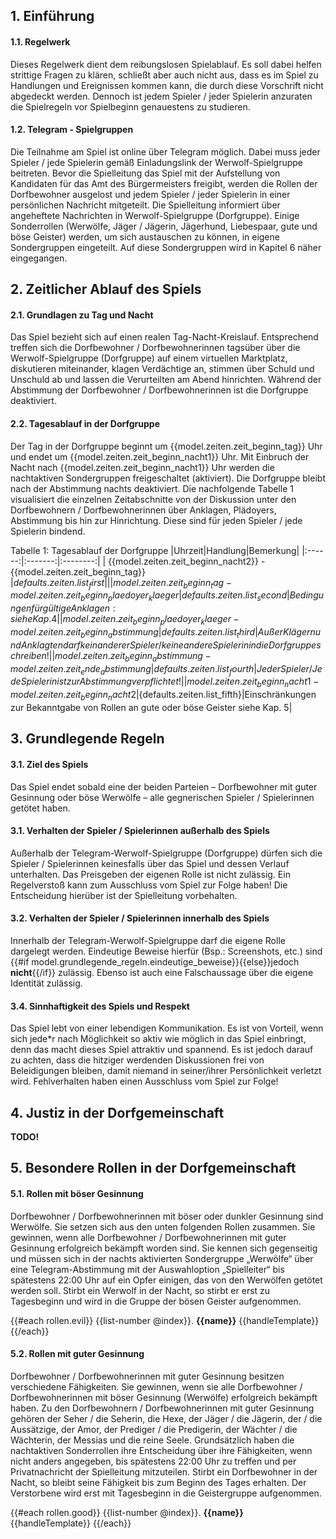 
## 1. Einführung

#### 1.1. Regelwerk
Dieses Regelwerk dient dem reibungslosen Spielablauf. 
Es soll dabei helfen strittige Fragen zu klären, schließt aber auch nicht aus, dass es im Spiel zu Handlungen und 
Ereignissen kommen kann, die durch diese Vorschrift nicht abgedeckt werden. Dennoch ist jedem Spieler / jeder Spielerin 
anzuraten die Spielregeln vor Spielbeginn genauestens zu studieren.

#### 1.2. Telegram - Spielgruppen
Die Teilnahme am Spiel ist online über Telegram möglich. Dabei muss jeder Spieler / jede Spielerin gemäß Einladungslink
der Werwolf-Spielgruppe beitreten. Bevor die Spielleitung das Spiel mit der Aufstellung von Kandidaten für das Amt des
Bürgermeisters freigibt, werden die Rollen der Dorfbewohner ausgelost und jedem Spieler / jeder Spielerin in einer
persönlichen Nachricht mitgeteilt. Die Spielleitung informiert über angeheftete Nachrichten in Werwolf-Spielgruppe
(Dorfgruppe). Einige Sonderrollen (Werwölfe, Jäger / Jägerin, Jägerhund, Liebespaar, gute und böse Geister) werden,
um sich austauschen zu können, in eigene Sondergruppen eingeteilt. Auf diese Sondergruppen wird in
Kapitel 6 näher eingegangen.

## 2. Zeitlicher Ablauf des Spiels

#### 2.1. Grundlagen zu Tag und Nacht
Das Spiel bezieht sich auf einen realen Tag-Nacht-Kreislauf. Entsprechend treffen sich die Dorfbewohner / 
Dorfbewohnerinnen tagsüber über die Werwolf-Spielgruppe (Dorfgruppe) auf einem virtuellen Marktplatz, diskutieren
miteinander, klagen Verdächtige an, stimmen über Schuld und Unschuld ab und lassen die Verurteilten am Abend 
hinrichten. Während der Abstimmung der Dorfbewohner / Dorfbewohnerinnen ist die Dorfgruppe deaktiviert.

#### 2.2. Tagesablauf in der Dorfgruppe
Der Tag in der Dorfgruppe beginnt um {{model.zeiten.zeit_beginn_tag}} Uhr und endet um {{model.zeiten.zeit_beginn_nacht1}} 
Uhr. Mit Einbruch der Nacht nach {{model.zeiten.zeit_beginn_nacht1}} Uhr werden die nachtaktiven Sondergruppen freigeschaltet 
(aktiviert). Die Dorfgruppe bleibt nach der Abstimmung nachts deaktiviert. 
Die nachfolgende Tabelle 1 visualisiert die einzelnen Zeitabschnitte von der Diskussion
unter den Dorfbewohnern / Dorfbewohnerinnen über Anklagen, Plädoyers, Abstimmung bis hin zur Hinrichtung. Diese sind 
für jeden Spieler / jede Spielerin bindend.

Tabelle 1: Tagesablauf der Dorfgruppe
|Uhrzeit|Handlung|Bemerkung|
|:------:|:-------:|:--------:|
| {{model.zeiten.zeit_beginn_nacht2}} - {{model.zeiten.zeit_beginn_tag}} |${defaults.zeiten.list_first}||
| {{model.zeiten.zeit_beginn_tag}} - {{model.zeiten.zeit_beginn_plaedoyer_klaeger}}| {{{defaults.zeiten.list_second}}}|Bedingungen für gültige Anklagen: siehe Kap. 4| 
| {{model.zeiten.zeit_beginn_plaedoyer_klaeger}} - {{model.zeiten.zeit_beginn_abstimmung}}|{{{defaults.zeiten.list_third}}}|Außer Klägern und Anklagten darf kein anderer Spieler / keine andere Spielerin in die Dorfgruppe schreiben!|
| {{model.zeiten.zeit_beginn_abstimmung}} - {{model.zeiten.zeit_ende_abstimmung}}|{{{defaults.zeiten.list_fourth}}}|Jeder Spieler / Jede Spielerin ist zur Abstimmung verpflichtet!|
| {{model.zeiten.zeit_beginn_nacht1}} - {{model.zeiten.zeit_beginn_nacht2}}|${defaults.zeiten.list_fifth}|Einschränkungen zur Bekanntgabe von Rollen an gute oder böse Geister siehe Kap. 5|

## 3. Grundlegende Regeln

#### 3.1. Ziel des Spiels
Das Spiel endet sobald eine der beiden Parteien – Dorfbewohner mit guter Gesinnung oder böse Werwölfe
 – alle gegnerischen Spieler / Spielerinnen getötet haben. 

#### 3.1. Verhalten der Spieler / Spielerinnen außerhalb des Spiels
Außerhalb der Telegram-Werwolf-Spielgruppe (Dorfgruppe) dürfen sich die Spieler / Spielerinnen keinesfalls
über das Spiel und dessen Verlauf unterhalten. Das Preisgeben der eigenen Rolle ist nicht zulässig. 
Ein Regelverstoß kann zum Ausschluss vom Spiel zur Folge haben! Die Entscheidung hierüber 
ist der Spielleitung vorbehalten.

#### 3.2. Verhalten der Spieler / Spielerinnen innerhalb des Spiels
Innerhalb der Telegram-Werwolf-Spielgruppe darf die eigene Rolle dargelegt werden. Eindeutige Beweise hierfür 
(Bsp.: Screenshots, etc.) sind {{#if model.grundlegende_regeln.eindeutige_beweise}}{{else}}jedoch **nicht**{{/if}} 
zulässig. Ebenso ist auch eine Falschaussage über die eigene Identität zulässig. 

#### 3.4. Sinnhaftigkeit des Spiels und Respekt
Das Spiel lebt von einer lebendigen Kommunikation. Es ist von Vorteil, wenn sich jede*r nach Möglichkeit so
aktiv wie möglich in das Spiel einbringt, denn das macht dieses Spiel attraktiv und spannend. Es ist jedoch 
darauf zu achten, dass die hitziger werdenden Diskussionen frei von Beleidigungen bleiben, damit niemand in 
seiner/ihrer Persönlichkeit verletzt wird. Fehlverhalten haben einen Ausschluss vom Spiel zur Folge!

## 4. Justiz in der Dorfgemeinschaft

**TODO!**

## 5. Besondere Rollen in der Dorfgemeinschaft

#### 5.1. Rollen mit böser Gesinnung
Dorfbewohner / Dorfbewohnerinnen mit böser oder dunkler Gesinnung sind Werwölfe. Sie setzen sich aus den unten
folgenden Rollen zusammen. Sie gewinnen, wenn alle Dorfbewohner / Dorfbewohnerinnen
mit guter Gesinnung erfolgreich bekämpft worden sind. Sie kennen sich gegenseitig und müssen sich in der nachts 
aktivierten Sondergruppe „Werwölfe“ über eine Telegram-Abstimmung mit der Auswahloption „Spielleiter“ 
bis spätestens 22:00 Uhr auf ein Opfer einigen, das von den Werwölfen getötet werden soll. Stirbt ein Werwolf 
in der Nacht, so stirbt er erst zu Tagesbeginn und wird in die Gruppe der bösen Geister aufgenommen.

{{#each rollen.evil}}
{{list-number @index}}. **{{name}}** {{handleTemplate}}
{{/each}}

#### 5.2. Rollen mit guter Gesinnung
Dorfbewohner / Dorfbewohnerinnen mit guter Gesinnung besitzen verschiedene Fähigkeiten. Sie gewinnen, wenn sie alle Dorfbewohner / Dorfbewohnerinnen mit böser Gesinnung (Werwölfe) erfolgreich bekämpft haben. Zu den Dorfbewohnern / Dorfbewohnerinnen mit guter Gesinnung gehören der Seher / die Seherin, die Hexe, der Jäger / die Jägerin, der / die Aussätzige, der Amor, der Prediger / die Predigerin, der Wächter / die Wächterin, der Messias und die reine Seele. Grundsätzlich haben die nachtaktiven Sonderrollen ihre Entscheidung über ihre Fähigkeiten, wenn nicht anders angegeben, bis spätestens 22:00 Uhr zu treffen und per Privatnachricht der Spielleitung mitzuteilen. Stirbt ein Dorfbewohner in der Nacht, so bleibt seine Fähigkeit bis zum Beginn des Tages erhalten. Der Verstorbene wird erst mit Tagesbeginn in die Geistergruppe aufgenommen. 

{{#each rollen.good}}
{{list-number @index}}. **{{name}}** {{handleTemplate}}
{{/each}}

